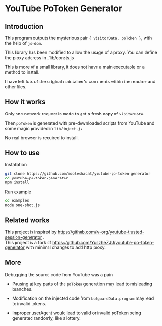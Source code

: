 # YouTube PoToken Generator

## Introduction

This program outputs the mysterious pair `{ visitorData, poToken }`, with the help of `js-dom`.

This library has been modified to allow the usage of a proxy. You can define the proxy address in ./lib/consts.js

This is more of a small library, it does not have a main executable or a method to install.

I have left lots of the original maintainer's comments within the readme and other files.

## How it works

Only one network request is made to get a fresh copy of `visitorData`.

Then `poToken` is generated with pre-downloaded scripts from YouTube and some magic provided in `lib/inject.js`

No real browser is required to install.

## How to use

Installation
```bash
git clone https://github.com/mooleshacat/youtube-po-token-generator
cd youtube-po-token-generator
npm install
```

Run example
```bash
cd examples
node one-shot.js
```

## Related works

This project is inspired by https://github.com/iv-org/youtube-trusted-session-generator .<br />
This project is a fork of https://github.com/YunzheZJU/youtube-po-token-generator with minimal changes to add http proxy.

## More

Debugging the source code from YouTube was a pain.

* Pausing at key parts of the `poToken` generation may lead to misleading branches.

* Modification on the injected code from `botguardData.program` may lead to invalid tokens.

* Improper userAgent would lead to valid or invalid poToken being generated randomly, like a lottery.
